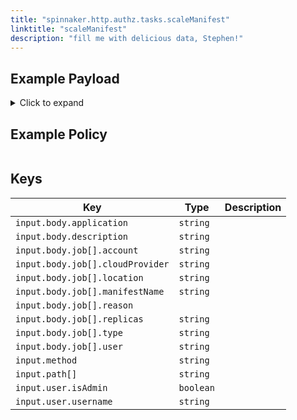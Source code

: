```yaml
---
title: "spinnaker.http.authz.tasks.scaleManifest"
linktitle: "scaleManifest"
description: "fill me with delicious data, Stephen!"
---
```


## Example Payload

<details><summary>Click to expand</summary>

```json
{
  "input": {
    "body": {
      "application": "hostname",
      "description": "Scale manifest",
      "job": [
        {
          "account": "spinnaker",
          "cloudProvider": "kubernetes",
          "location": "staging",
          "manifestName": "deployment hostname",
          "reason": null,
          "replicas": "5",
          "type": "scaleManifest",
          "user": "elfie2002"
        }
      ]
    },
    "method": "POST",
    "path": [
      "tasks"
    ],
    "user": {
      "isAdmin": false,
      "roles": [],
      "username": "elfie2002"
    }
  }
}
```
</details>

## Example Policy

```rego

```

## Keys

| Key                              | Type      | Description |
| -------------------------------- | --------- | ----------- |
| `input.body.application`         | `string`  |             |
| `input.body.description`         | `string`  |             |
| `input.body.job[].account`       | `string`  |             |
| `input.body.job[].cloudProvider` | `string`  |             |
| `input.body.job[].location`      | `string`  |             |
| `input.body.job[].manifestName`  | `string`  |             |
| `input.body.job[].reason`        | ` `       |             |
| `input.body.job[].replicas`      | `string`  |             |
| `input.body.job[].type`          | `string`  |             |
| `input.body.job[].user`          | `string`  |             |
| `input.method`                   | `string`  |             |
| `input.path[]`                   | `string`  |             |
| `input.user.isAdmin`             | `boolean` |             |
| `input.user.username`            | `string`  |             |
